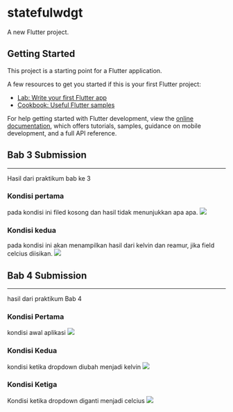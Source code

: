# statefulwdgt

A new Flutter project.

## Getting Started

This project is a starting point for a Flutter application.

A few resources to get you started if this is your first Flutter project:

- [Lab: Write your first Flutter app](https://docs.flutter.dev/get-started/codelab)
- [Cookbook: Useful Flutter samples](https://docs.flutter.dev/cookbook)

For help getting started with Flutter development, view the
[online documentation](https://docs.flutter.dev/), which offers tutorials,
samples, guidance on mobile development, and a full API reference.

## Bab 3 Submission

---

Hasil dari praktikum bab ke 3

### Kondisi pertama

pada kondisi ini filed kosong dan hasil tidak menunjukkan apa apa.
![](images/1.png)

### Kondisi kedua

pada kondisi ini akan menampilkan hasil dari kelvin dan reamur, jika field celcius diisikan.
![](images/2.png)

## Bab 4 Submission

---

hasil dari praktikum Bab 4

### Kondisi Pertama

kondisi awal aplikasi
![](images/3.png)

### Kondisi Kedua

kondisi ketika dropdown diubah menjadi kelvin
![](images/4.png)

### Kondisi Ketiga

Kondisi ketika dropdown diganti menjadi celcius
![](images/5.png)
